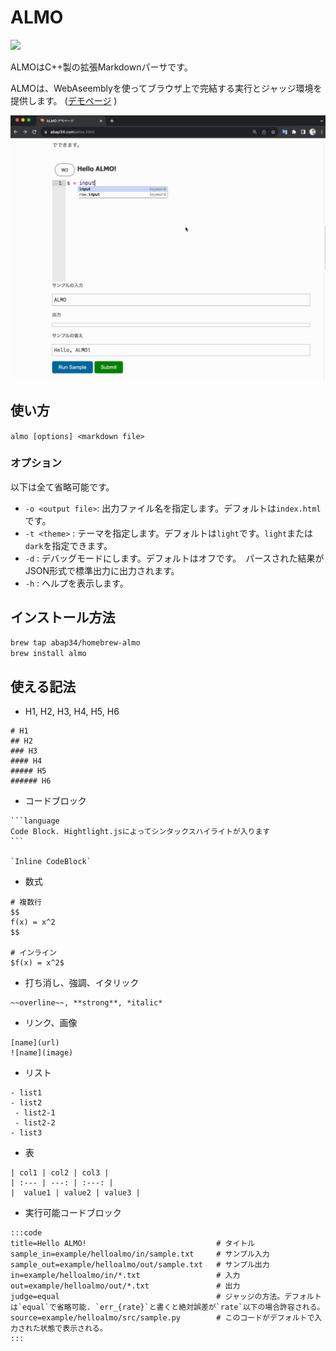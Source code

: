 # ALMO


![](https://www.abap34.com/almo_logo.jpg)


ALMOはC++製の拡張Markdownパーサです。 

ALMOは、WebAseemblyを使ってブラウザ上で完結する実行とジャッジ環境を提供します。 ([デモページ](https://www.abap34.com/almo.html)
)

![](example/demo.gif)





## 使い方

`almo [options] <markdown file>`

### オプション

以下は全て省略可能です。


- `-o <output file>`: 出力ファイル名を指定します。デフォルトは`index.html`です。 
- `-t <theme>` : テーマを指定します。デフォルトは`light`です。`light`または`dark`を指定できます。
- `-d` : デバッグモードにします。デフォルトはオフです。　パースされた結果がJSON形式で標準出力に出力されます。
- `-h` : ヘルプを表示します。

## インストール方法

```bash
brew tap abap34/homebrew-almo
brew install almo
```

## 使える記法

- H1, H2, H3, H4, H5, H6
```
# H1
## H2
### H3
#### H4
##### H5
###### H6
```
- コードブロック
~~~
```language
Code Block. Hightlight.jsによってシンタックスハイライトが入ります
```

`Inline CodeBlock`
~~~

- 数式
```
# 複数行
$$
f(x) = x^2
$$

# インライン
$f(x) = x^2$
```

- 打ち消し、強調、イタリック
```
~~overline~~, **strong**, *italic*
```

- リンク、画像
```
[name](url)
![name](image)
```

- リスト
```
- list1
- list2
 - list2-1
 - list2-2
- list3
```

- 表
```
| col1 | col2 | col3 |
| :--- | ---: | :---: |
|  value1 | value2 | value3 |
```

- 実行可能コードブロック

~~~
:::code
title=Hello ALMO!　　　                        # タイトル
sample_in=example/helloalmo/in/sample.txt     # サンプル入力
sample_out=example/helloalmo/out/sample.txt   # サンプル出力
in=example/helloalmo/in/*.txt                 # 入力
out=example/helloalmo/out/*.txt               # 出力
judge=equal                                   # ジャッジの方法。デフォルトは`equal`で省略可能. `err_{rate}`と書くと絶対誤差が`rate`以下の場合許容される。
source=example/helloalmo/src/sample.py        # このコードがデフォルトで入力された状態で表示される。
:::
~~~
